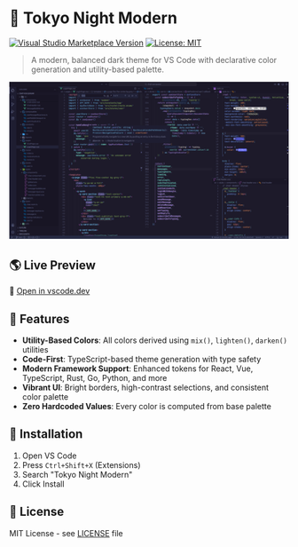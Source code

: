 # 🌆 Tokyo Night Modern

[![Visual Studio Marketplace Version](https://img.shields.io/visual-studio-marketplace/v/lod-inc.tokyo-night-modern?style=flat-square&label=Marketplace)](https://marketplace.visualstudio.com/items?itemName=lod-inc.tokyo-night-modern)
[![License: MIT](https://img.shields.io/badge/License-MIT-yellow.svg?style=flat-square)](https://opensource.org/licenses/MIT)

> A modern, balanced dark theme for VS Code with declarative color generation and utility-based palette.

![Tokyo Night Modern](static/ss_tokyo_night_modern.png)

## 🌎 Live Preview

🔮 [Open in vscode.dev](https://vscode.dev/theme/lod-inc.tokyo-night-modern)

## 🎨 Features

- **Utility-Based Colors**: All colors derived using `mix()`, `lighten()`, `darken()` utilities
- **Code-First**: TypeScript-based theme generation with type safety
- **Modern Framework Support**: Enhanced tokens for React, Vue, TypeScript, Rust, Go, Python, and more
- **Vibrant UI**: Bright borders, high-contrast selections, and consistent color palette
- **Zero Hardcoded Values**: Every color is computed from base palette

## 🚀 Installation

1. Open VS Code
2. Press `Ctrl+Shift+X` (Extensions)
3. Search "Tokyo Night Modern"
4. Click Install

## 📄 License

MIT License - see [LICENSE](LICENSE) file
